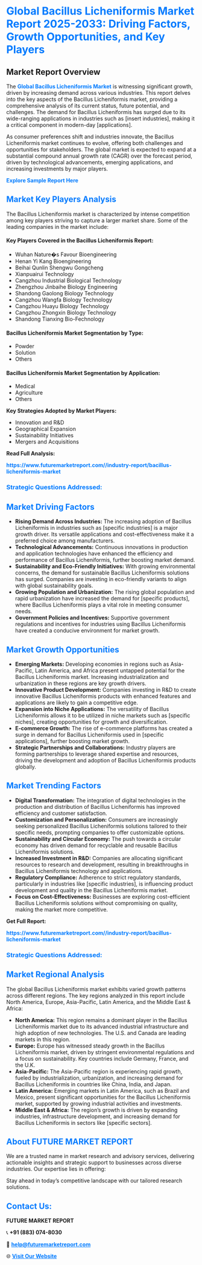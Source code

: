 <h1 style="color: #007BFF;">Global Bacillus Licheniformis Market Report 2025-2033: Driving Factors, Growth Opportunities, and Key Players</h1>

<section id="overview">
<h2>Market Report Overview</h2>
<p>The <a href="https://www.futuremarketreport.com//industry-report/bacillus-licheniformis-market" style="color: #007BFF; text-decoration: none;"><strong>Global Bacillus Licheniformis Market</strong></a> is witnessing significant growth, driven by increasing demand across various industries. This report delves into the key aspects of the Bacillus Licheniformis market, providing a comprehensive analysis of its current status, future potential, and challenges. The demand for Bacillus Licheniformis has surged due to its wide-ranging applications in industries such as [insert industries], making it a critical component in modern-day [applications].</p>
<p>As consumer preferences shift and industries innovate, the Bacillus Licheniformis market continues to evolve, offering both challenges and opportunities for stakeholders. The global market is expected to expand at a substantial compound annual growth rate (CAGR) over the forecast period, driven by technological advancements, emerging applications, and increasing investments by major players.</p>
</section>

<section id="overview">
<p><a href="https://www.futuremarketreport.com//request-sample/reportId=86477" style="color: #007BFF; text-decoration: none;"><strong>Explore Sample Report Here</strong></a></p>
</section>

<section id="key-players">
<h2 style="color: #007BFF;">Market Key Players Analysis</h2>
<p>The Bacillus Licheniformis market is characterized by intense competition among key players striving to capture a larger market share. Some of the leading companies in the market include:</p>
<h4>Key Players Covered in the Bacillus Licheniformis Report:</h4>
<ul><li>Wuhan Nature�s Favour Bioengineering</li><li>Henan Yi Kang Bioengineering</li><li>Beihai Qunlin Shengwu Gongcheng</li><li>Xianpuairui Technology</li><li>Cangzhou Industrial Biological Technology</li><li>Zhengzhou Jinbaihe Biology Engineering</li><li>Shandong Gaolong Biology Technology</li><li>Cangzhou Wangfa Biology Technology</li><li>Cangzhou Huayu Biology Technology</li><li>Cangzhou Zhongxin Biology Technology</li><li>Shandong Tianxing Bio-Fechnology</li></ul>
<h4>Bacillus Licheniformis Market Segmentation by Type:</h4>
<ul><li>Powder</li><li>Solution</li><li>Others</li></ul>

<h4>Bacillus Licheniformis Market Segmentation by Application:</h4>
<ul><li>Medical</li><li>Agriculture</li><li>Others</li></ul>
<p><strong>Key Strategies Adopted by Market Players:</strong></p>
<ul>
<li>Innovation and R&D</li>
<li>Geographical Expansion</li>
<li>Sustainability Initiatives</li>
<li>Mergers and Acquisitions</li>
</ul>
</section>

<section>
<p><strong>Read Full Analysis: </strong></p><a href="https://www.futuremarketreport.com//industry-report/bacillus-licheniformis-market" style="color: #007BFF; text-decoration: none;"><strong>https://www.futuremarketreport.com//industry-report/bacillus-licheniformis-market</strong></a>
<h3 style="color: #007BFF;">Strategic Questions Addressed:</h3>
</section>

<section id="driving-factors">
<h2 style="color: #007BFF;">Market Driving Factors</h2>
<ul>
<li><strong>Rising Demand Across Industries:</strong> The increasing adoption of Bacillus Licheniformis in industries such as [specific industries] is a major growth driver. Its versatile applications and cost-effectiveness make it a preferred choice among manufacturers.</li>
<li><strong>Technological Advancements:</strong> Continuous innovations in production and application technologies have enhanced the efficiency and performance of Bacillus Licheniformis, further boosting market demand.</li>
<li><strong>Sustainability and Eco-Friendly Initiatives:</strong> With growing environmental concerns, the demand for sustainable Bacillus Licheniformis solutions has surged. Companies are investing in eco-friendly variants to align with global sustainability goals.</li>
<li><strong>Growing Population and Urbanization:</strong> The rising global population and rapid urbanization have increased the demand for [specific products], where Bacillus Licheniformis plays a vital role in meeting consumer needs.</li>
<li><strong>Government Policies and Incentives:</strong> Supportive government regulations and incentives for industries using Bacillus Licheniformis have created a conducive environment for market growth.</li>
</ul>
</section>

<section id="growth-opportunities">
<h2 style="color: #007BFF;">Market Growth Opportunities</h2>
<ul>
<li><strong>Emerging Markets:</strong> Developing economies in regions such as Asia-Pacific, Latin America, and Africa present untapped potential for the Bacillus Licheniformis market. Increasing industrialization and urbanization in these regions are key growth drivers.</li>
<li><strong>Innovative Product Development:</strong> Companies investing in R&D to create innovative Bacillus Licheniformis products with enhanced features and applications are likely to gain a competitive edge.</li>
<li><strong>Expansion into Niche Applications:</strong> The versatility of Bacillus Licheniformis allows it to be utilized in niche markets such as [specific niches], creating opportunities for growth and diversification.</li>
<li><strong>E-commerce Growth:</strong> The rise of e-commerce platforms has created a surge in demand for Bacillus Licheniformis used in [specific applications], further boosting market growth.</li>
<li><strong>Strategic Partnerships and Collaborations:</strong> Industry players are forming partnerships to leverage shared expertise and resources, driving the development and adoption of Bacillus Licheniformis products globally.</li>
</ul>
</section>

<section id="trending-factors">
<h2 style="color: #007BFF;">Market Trending Factors</h2>
<ul>
<li><strong>Digital Transformation:</strong> The integration of digital technologies in the production and distribution of Bacillus Licheniformis has improved efficiency and customer satisfaction.</li>
<li><strong>Customization and Personalization:</strong> Consumers are increasingly seeking personalized Bacillus Licheniformis solutions tailored to their specific needs, prompting companies to offer customizable options.</li>
<li><strong>Sustainability and Circular Economy:</strong> The push towards a circular economy has driven demand for recyclable and reusable Bacillus Licheniformis solutions.</li>
<li><strong>Increased Investment in R&D:</strong> Companies are allocating significant resources to research and development, resulting in breakthroughs in Bacillus Licheniformis technology and applications.</li>
<li><strong>Regulatory Compliance:</strong> Adherence to strict regulatory standards, particularly in industries like [specific industries], is influencing product development and quality in the Bacillus Licheniformis market.</li>
<li><strong>Focus on Cost-Effectiveness:</strong> Businesses are exploring cost-efficient Bacillus Licheniformis solutions without compromising on quality, making the market more competitive.</li>
</ul>
</section>

<section>
<p><strong>Get Full Report: </strong></p><a href="https://www.futuremarketreport.com//industry-report/bacillus-licheniformis-market" style="color: #007BFF; text-decoration: none;"><strong>https://www.futuremarketreport.com//industry-report/bacillus-licheniformis-market</strong></a>
<h3 style="color: #007BFF;">Strategic Questions Addressed:</h3>
</section>


<section id="regional-analysis">
<h2 style="color: #007BFF;">Market Regional Analysis</h2>
<p>The global Bacillus Licheniformis market exhibits varied growth patterns across different regions. The key regions analyzed in this report include North America, Europe, Asia-Pacific, Latin America, and the Middle East & Africa:</p>
<ul>
<li><strong>North America:</strong> This region remains a dominant player in the Bacillus Licheniformis market due to its advanced industrial infrastructure and high adoption of new technologies. The U.S. and Canada are leading markets in this region.</li>
<li><strong>Europe:</strong> Europe has witnessed steady growth in the Bacillus Licheniformis market, driven by stringent environmental regulations and a focus on sustainability. Key countries include Germany, France, and the U.K.</li>
<li><strong>Asia-Pacific:</strong> The Asia-Pacific region is experiencing rapid growth, fueled by industrialization, urbanization, and increasing demand for Bacillus Licheniformis in countries like China, India, and Japan.</li>
<li><strong>Latin America:</strong> Emerging markets in Latin America, such as Brazil and Mexico, present significant opportunities for the Bacillus Licheniformis market, supported by growing industrial activities and investments.</li>
<li><strong>Middle East & Africa:</strong> The region’s growth is driven by expanding industries, infrastructure development, and increasing demand for Bacillus Licheniformis in sectors like [specific sectors].</li>
</ul>
</section>

<footer>
<h2 style="color: #007BFF;">About FUTURE MARKET REPORT</h2>
<p>We are a trusted name in market research and advisory services, delivering actionable insights and strategic support to businesses across diverse industries. Our expertise lies in offering:</p>

<p>Stay ahead in today’s competitive landscape with our tailored research solutions.</p>

<h2 style="color: #007BFF;">Contact Us:</h2>
<p><strong>FUTURE MARKET REPORT</strong></p>
<p>📞 <strong>+91 (883) 074-8030</strong></p>
<p>📧 <strong><a href="mailto:help@futuremarketreport.com" style="color: #007BFF;">help@futuremarketreport.com</a></strong></p>
<p>🌐 <strong><a href="https://www.futuremarketreport.com/" style="color: #007BFF;">Visit Our Website</a></strong></p>
</footer>